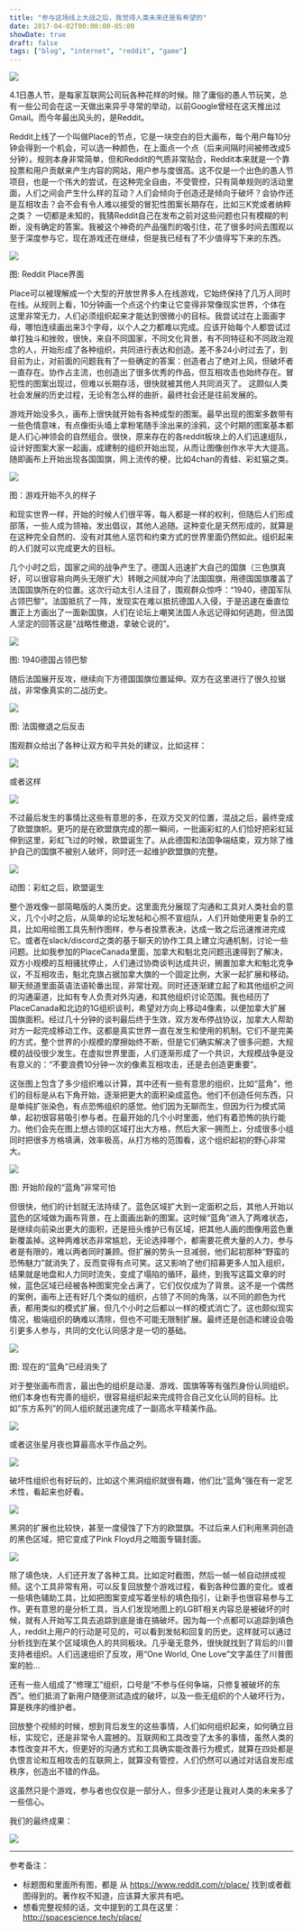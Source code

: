 ```yaml
---
title: "参与这场线上大战之后，我觉得人类未来还是有希望的"
date: 2017-04-02T00:00:00-05:00
showDate: true
draft: false
tags: ["blog", "internet", "reddit", "game"]
---
```

![](/images/reddit_place/title.jpeg)

4.1日愚人节，是每家互联网公司玩各种花样的时候。除了庸俗的愚人节玩笑，总有一些公司会在这一天做出来异乎寻常的举动，以前Google曾经在这天推出过Gmail。而今年最出风头的，是Reddit。

<!--more--> 

Reddit上线了一个叫做Place的节点，它是一块空白的巨大画布，每个用户每10分钟会得到一个机会，可以选一种颜色，在上面点一个点（后来间隔时间被修改成5分钟）。规则本身非常简单，但和Reddit的气质非常贴合，Reddit本来就是一个靠投票和用户贡献来产生内容的网站，用户参与度很高。这不仅是一个出色的愚人节项目，也是一个伟大的尝试，在这种完全自由，不受管控，只有简单规则的活动里面，人们之间会产生什么样的互动？人们会倾向于创造还是倾向于破坏？会协作还是互相攻击？会不会有令人难以接受的冒犯性图案长期存在，比如三K党或者纳粹之类？ 一切都是未知的，我猜Reddit自己在发布之前对这些问题也只有模糊的判断，没有确定的答案。我被这个神奇的产品强烈的吸引住，花了很多时间去围观以至于深度参与它，现在游戏还在继续，但是我已经有了不少值得写下来的东西。

![](/images/reddit_place/0.jpeg)

图: Reddit Place界面

Place可以被理解成一个大型的开放世界多人在线游戏，它始终保持了几万人同时在线。从规则上看，10分钟画一个点这个约束让它变得非常像现实世界，个体在这里非常无力，人们必须组织起来才能达到很微小的目标。我尝试过在上面画字母，哪怕连续画出来3个字母，以个人之力都难以完成。应该开始每个人都尝试过单打独斗和挫败，很快，来自不同国家，不同文化背景，有不同特征和不同政治观念的人，开始形成了各种组织，共同进行表达和创造。差不多24小时过去了，到目前为止，对前面的问题我有了一些确定的答案：创造者占了绝对上风，但破坏者一直存在。协作占主流，也创造出了很多优秀的作品，但互相攻击也始终存在。冒犯性的图案出现过，但难以长期存活，很快就被其他人共同消灭了。 这颇似人类社会发展的历史过程，无论有怎么样的曲折，最终社会还是往前发展的。

游戏开始没多久，画布上很快就开始有各种成型的图案。最早出现的图案多数带有一些色情意味，有点像街头墙上拿粉笔随手涂出来的涂鸦，这个时期的图案基本都是人们心神领会的自然组合。很快，原来存在的各reddit板块上的人们迅速组队，设计好图案大家一起画，成建制的组织开始出现，从而让图像创作水平大大提高。随即画布上开始出现各国国旗，网上流传的梗，比如4chan的青蛙、彩虹猫之类。

![](/images/reddit_place/1.jpeg)

图：游戏开始不久的样子

和现实世界一样，开始的时候人们很平等，每人都是一样的权利，但随后人们形成部落，一些人成为领袖，发出倡议，其他人追随。这种变化是天然形成的，就算是在这种完全自然的、没有对其他人惩罚和约束方式的世界里面仍然如此。组织起来的人们就可以完成更大的目标。

几个小时之后，国家之间的战争产生了。德国人迅速扩大自己的国旗（三色旗真好，可以很容易向两头无限扩大）转眼之间就冲向了法国国旗，用德国国旗覆盖了法国国旗所在的位置。这次行动太引人注目了，围观群众惊呼：“1940，德国军队占领巴黎”。法国抵抗了一阵，发现实在难以抵抗德国人入侵，于是迅速在垂直位置正上方画出了一面新国旗，人们在论坛上嘲笑法国人永远记得如何逃跑，但法国人坚定的回答这是“战略性撤退，拿破仑说的”。

![](/images/reddit_place/2.jpeg)

图: 1940德国占领巴黎

随后法国展开反攻，继续向下方德国国旗位置延伸。双方在这里进行了很久拉锯战，非常像真实的二战历史。

![](/images/reddit_place/3.jpeg)

图: 法国撤退之后反击

围观群众给出了各种让双方和平共处的建议，比如这样：

![](/images/reddit_place/4.jpeg)

或者这样

![](/images/reddit_place/5.jpeg)

不过最后发生的事情比这些有意思的多，在双方交叉的位置，混战之后，最终变成了欧盟旗帜。更巧的是在欧盟旗完成的那一瞬间，一批画彩虹的人们恰好把彩虹延伸到这里，彩虹飞过的时候，欧盟诞生了。从此德国和法国争端结束，双方除了维护自己的国旗不被别人破坏，同时还一起维护欧盟旗的完整。

![](/images/reddit_place/6.gif)

动图：彩虹之后，欧盟诞生

整个游戏像一部简略版的人类历史。这里面充分展现了沟通和工具对人类社会的意义，几个小时之后，从简单的论坛发帖和心照不宣组队，人们开始使用更复杂的工具，比如用绘图工具先制作图样，参与者投票表决，达成一致之后迅速推进完成它。或者在slack/discord之类的基于聊天的协作工具上建立沟通机制，讨论一些问题。比如我参加的PlaceCanada里面，加拿大和魁北克问题迅速得到了解决，双方小规模的互相骚扰停止，人们通过协商谈判达成共识，搁置加拿大和魁北克争议，不互相攻击，魁北克旗占据加拿大旗的一个固定比例，大家一起扩展和移动。聊天频道里面英语法语轮番出现，非常壮观。同时还逐渐建立起了和其他组织之间的沟通渠道，比如有专人负责对外沟通，和其他组织讨论范围。我也经历了PlaceCanada和北边的1G组织谈判，希望对方向上移动4像素，以便加拿大扩展国旗面积。经过几十分钟的谈判最后终于生效，双方发布停战协议，加拿大人帮助对方一起完成移动工作。这都是真实世界一直在发生和使用的机制。它们不是完美的方式，整个世界的小规模的摩擦始终不断，但是它们确实解决了很多问题，大规模的战役很少发生。在虚拟世界里面，人们逐渐形成了一个共识，大规模战争是没有意义的：“不要浪费10分钟一次的像素互相攻击，还是去创造更重要”。

这张图上包含了多少组织难以计算，其中还有一些有意思的组织，比如“蓝角”，他们的目标是从右下角开始，逐渐把更大的面积染成蓝色。他们不创造任何东西，只是单纯扩张染色，有点恐怖组织的感觉。他们因为无聊而生，但因为行为模式简单，起初很容易吸引参与者。在最开始的几个小时里面，他们有着恐怖的执行能力。他们会先在图上想占领的区域打出大方格，然后大家一拥而上，分成很多小组同时把很多方格填满，效率极高，从打方格的范围看，这个组织起初的野心非常大。

![](/images/reddit_place/7.jpeg)

图: 开始阶段的“蓝角”非常可怕

但很快，他们的计划就无法持续了。蓝色区域扩大到一定面积之后，其他人开始以蓝色的区域做为画布背景，在上面画出新的图案。这时候“蓝角”进入了两难状态，是继续向前染出更大的面积，还是扭头维护已有区域，把其他人画的图像用蓝色重新覆盖掉。这种两难状态非常尴尬，无论选择哪个，都需要花费大量的人力，参与者是有限的，难以两者同时兼顾。但扩展的势头一旦减弱，他们起初那种“野蛮的恐怖魅力”就消失了，反而变得有点可笑。这又影响了他们招募更多人加入组织，结果就是地盘和人力同时流失，变成了塌陷的循环，最终，到我写这篇文章的时候，蓝色区域已经被各种图案完全占满了，它们仅仅成为了背景。这不是一个偶然的案例，画布上还有好几个类似的组织，占领了不同的角落，以不同的颜色为代表，都用类似的模式扩展，但几个小时之后都以一样的模式消亡了。这也颇似现实情况，极端组织的确难以清除，但也不可能无限制扩展。最终还是创造和建设会吸引更多人参与，共同的文化认同感才是一切的基础。

![](/images/reddit_place/8.jpeg)

图: 现在的“蓝角”已经消失了

对于整张画布而言，最出色的组织是动漫、游戏、国旗等等有强烈身份认同组织。他们本身也有完善的组织，很容易组织起来完成符合自己文化认同的目标。比如“东方系列”的同人组织就迅速完成了一副高水平精美作品。

![](/images/reddit_place/9.jpeg)

或者这张星月夜也算最高水平作品之列。

![](/images/reddit_place/10.jpeg)

破坏性组织也有好玩的，比如这个黑洞组织就很有趣，他们比“蓝角”强在有一定艺术性，看起来也好看。

![](/images/reddit_place/11.jpeg)

黑洞的扩展也比较快，甚至一度侵蚀了下方的欧盟旗。不过后来人们利用黑洞创造的黑色区域，把它变成了Pink Floyd月之暗面专辑封面。

![](/images/reddit_place/12.jpeg)

除了填色块，人们还开发了各种工具。比如定时截图，然后一帧一帧自动拼成视频。这个工具非常有用，可以反复回放整个游戏过程，看到各种位置的变化。或者一些填色辅助工具，比如把图案变成写着坐标的填色指引，让新手也很容易参与工作。更有意思的是分析工具，当人们发现地图上的LGBT相关内容总是被破坏的时候，就有人开始写工具去追踪到底是谁在搞破坏。因为每一个点都可以追踪到填色人，reddit上用户的行动是可见的，可以看到发帖和回复的历史。这样就可以通过分析找到在某个区域填色人的共同板块。几乎毫无意外，很快就找到了背后的川普支持者组织。人们迅速组织了反攻，用“One World, One Love”文字盖住了川普图案的脸…

还有一些人组成了“修理工”组织，口号是“不参与任何争端，只修复被破坏的东西”。他们抵消了新用户随便测试造成的破坏，以及一些无组织的个人破坏行为，算是秩序的维护者。

回放整个视频的时候，想到背后发生的这些事情，人们如何组织起来，如何确立目标，实现它，还是非常令人震撼的。互联网和工具改变了太多的事情，虽然人类的本性改变并不大，但更好的沟通方式和工具确实能改善行为模式，就算在四处都是仇恨言论和互相攻击的互联网上，就算没有管控，人们仍然可以通过对话自发形成秩序，创造出不错的作品。

这虽然只是个游戏，参与者也仅仅是一部分人，但多少还是让我对人类的未来多了一些信心。


我们的最终成果：

![](/images/reddit_place/13.jpeg)

----

参考备注：

* 标题图和里面所有图，都是 从 https://www.reddit.com/r/place/ 找到或者截图得到的。著作权不知道，应该算大家共有吧。
* 想看完整视频的话，文中提到的工具在这里： http://spacescience.tech/place/
